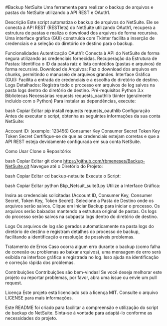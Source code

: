 #Backup NetSuite
Uma ferramenta para realizar o backup de arquivos e pastas do NetSuite utilizando a API REST e OAuth1.

Descrição
Este script automatiza o backup de arquivos do NetSuite. Ele se conecta à API REST (RESTlets) do NetSuite utilizando OAuth1, recupera a estrutura de pastas e realiza o download dos arquivos de forma recursiva. Uma interface gráfica (GUI) construída com Tkinter facilita a inserção de credenciais e a seleção do diretório de destino para o backup.

Funcionalidades
Autenticação OAuth1: Conecta à API do NetSuite de forma segura utilizando as credenciais fornecidas.
Recuperação da Estrutura de Pastas: Identifica o ID da pasta raiz e lista conteúdos (pastas e arquivos) de forma recursiva.
Download de Arquivos: Faz o download dos arquivos em chunks, permitindo o manuseio de arquivos grandes.
Interface Gráfica (GUI): Facilita a entrada de credenciais e a escolha do diretório de destino.
Logs Detalhados: Registra todo o processo em arquivos de log salvos na pasta logs dentro do diretório de destino.
Pré-requisitos
Python 3.x
Bibliotecas Necessárias
requests
requests_oauthlib
tkinter (geralmente incluído com o Python)
Para instalar as dependências, execute:

bash
Copiar
Editar
pip install requests requests_oauthlib
Configuração
Antes de executar o script, obtenha as seguintes informações da sua conta NetSuite:

Account ID: (exemplo: 123456)
Consumer Key
Consumer Secret
Token Key
Token Secret
Certifique-se de que as credenciais estejam corretas e que a API REST esteja devidamente configurada em sua conta NetSuite.

Como Usar
Clone o Repositório:

bash
Copiar
Editar
git clone https://github.com/rbmeneses/Backup-NetSuite.git
Navegue até o Diretório do Projeto:

bash
Copiar
Editar
cd backup-netsuite
Execute o Script:

bash
Copiar
Editar
python Bkp_Netsuit_suite3.py
Utilize a Interface Gráfica:

Insira as credenciais solicitadas (Account ID, Consumer Key, Consumer Secret, Token Key, Token Secret).
Selecione a Pasta de Destino onde os arquivos serão salvos.
Clique em Iniciar Backup para iniciar o processo.
Os arquivos serão baixados mantendo a estrutura original de pastas. Os logs do processo serão salvos na subpasta logs dentro do diretório de destino.

Logs
Os arquivos de log são gerados automaticamente na pasta logs do diretório de destino e registram detalhes do processo de backup, facilitando a identificação e resolução de possíveis problemas.

Tratamento de Erros
Caso ocorra algum erro durante o backup (como falha de conexão ou problemas ao baixar arquivos), uma mensagem de erro será exibida na interface gráfica e registrada no log. Isso ajuda na identificação e correção rápida dos problemas.

Contribuições
Contribuições são bem-vindas! Se você deseja melhorar este projeto ou reportar problemas, por favor, abra uma issue ou envie um pull request.

Licença
Este projeto está licenciado sob a licença MIT. Consulte o arquivo LICENSE para mais informações.

Este README foi criado para facilitar a compreensão e utilização do script de backup do NetSuite. Sinta-se à vontade para adaptá-lo conforme as necessidades do projeto.
